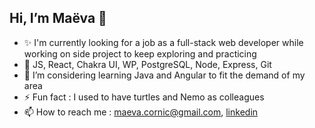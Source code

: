 ## Hi, I’m Maëva 👋
 
- ✨ I'm currently looking for a job as a full-stack web developer while working on side project to keep exploring and practicing 
- 📖 JS, React, Chakra UI, WP, PostgreSQL, Node, Express, Git
- 🤔 I’m considering learning Java and Angular to fit the demand of my area 
- ⚡ Fun fact : I used to have turtles and Nemo as colleagues 
- 📫 How to reach me : maeva.cornic@gmail.com, [linkedin](https://www.linkedin.com/in/maeva-cornic/)

<!---
MaevaCornic/MaevaCornic is a ✨ special ✨ repository because its `README.md` (this file) appears on your GitHub profile.
You can click the Preview link to take a look at your changes.
--->
